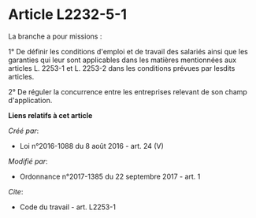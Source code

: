 # Article L2232-5-1

La branche a pour missions : 

1° De définir les conditions d'emploi et de travail des salariés ainsi que les garanties qui leur sont applicables dans les
matières mentionnées aux articles L. 2253-1 et L. 2253-2 dans les conditions prévues par lesdits articles. 

2° De réguler la concurrence entre les entreprises relevant de son champ d'application.

**Liens relatifs à cet article**

_Créé par_:

  - Loi n°2016-1088 du 8 août 2016 - art. 24 (V)

_Modifié par_:

  - Ordonnance n°2017-1385 du 22 septembre 2017 - art. 1

_Cite_:

  - Code du travail - art. L2253-1
